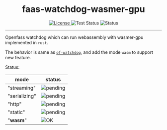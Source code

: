 <div style="text-align: center">
	<h1>faas-watchdog-wasmer-gpu</h1>
	<p>
    <a href="https://github.com/yanghaku/faas-watchdog-wasmer-gpu/blob/main/LICENSE">
	    <img src="https://img.shields.io/badge/license-Apache-brightgreen" alt="License">
    </a>
	<img src="https://img.shields.io/badge/test-passing-brightgreen" alt="Test Status">
	<img src="https://img.shields.io/badge/status-developing-brightgreen" alt="Status">
	</p>
</div>
<hr/>

Openfass watchdog which can run webassembly with wasmer-gpu implemented in ```rust```.

The behavior is same as [```of-watchdog```](https://github.com/openfaas/of-watchdog), and add the mode ```wasm``` to
support new feature.

Status:

| mode          | status                                                 |
|---------------|--------------------------------------------------------|
| "streaming"   | ![pending](https://img.shields.io/badge/-pending-blue) |
| "serializing" | ![pending](https://img.shields.io/badge/-pending-blue) |
| "http"        | ![pending](https://img.shields.io/badge/-pending-blue) |
| "static"      | ![pending](https://img.shields.io/badge/-pending-blue) |
| "**wasm**"    | ![OK](https://img.shields.io/badge/-OK-brightgreen)    |

